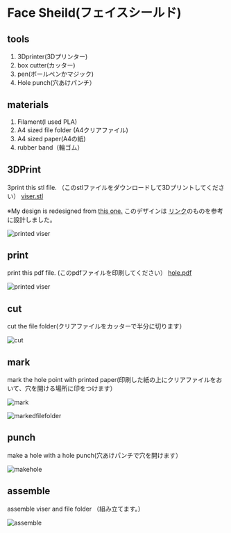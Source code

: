 # Face Sheild(フェイスシールド)

## tools
1. 3Dprinter(3Dプリンター)
2. box cutter(カッター)
3. pen(ボールペンかマジック)
4. Hole punch(穴あけパンチ）

## materials
1. Filament(I used PLA)
2. A4 sized file folder (A4クリアファイル)
3. A4 sized paper(A4の紙)
4. rubber band（輪ゴム）

## 3DPrint
3print this stl file. （このstlファイルをダウンロードして3Dプリントしてください）
[viser.stl](https://doyodoyo.github.io/facesheild/data/viser.stl)

※My design is redesigned from [this one.](https://3dverkstan.se/protective-visor/?fbclid=IwAR2dOBuCgvJRfSbnNw2sQVR5AIrAJxr7Wq1vRLRMIpmgEuC3X23oNTrRbhc) 
このデザインは [リンク](https://3dverkstan.se/protective-visor/?fbclid=IwAR2dOBuCgvJRfSbnNw2sQVR5AIrAJxr7Wq1vRLRMIpmgEuC3X23oNTrRbhc)のものを参考に設計しました。

![printed viser](https://doyodoyo.github.io/facesheild/images/1.jpeg)

## print
print this pdf file. (このpdfファイルを印刷してください）
[hole.pdf](https://doyodoyo.github.io/facesheild/data/hole.pdf)


![printed viser](https://doyodoyo.github.io/facesheild/images/2.jpeg)

## cut
cut the file folder(クリアファイルをカッターで半分に切ります）

![cut](https://doyodoyo.github.io/facesheild/images/3.jpeg)

## mark
mark the hole point with printed paper(印刷した紙の上にクリアファイルをおいて、穴を開ける場所に印をつけます）

![mark](https://doyodoyo.github.io/facesheild/images/4.jpeg)


![markedfilefolder](https://doyodoyo.github.io/facesheild/images/5.jpeg)

## punch
make a hole with a hole punch(穴あけパンチで穴を開けます）

![makehole](https://doyodoyo.github.io/facesheild/images/6.jpeg)

## assemble
assemble viser and file folder （組み立てます。）

![assemble](https://doyodoyo.github.io/facesheild/images/7.jpeg)

